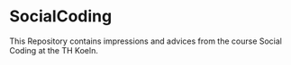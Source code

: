 # SocialCoding
This Repository contains impressions and advices from the course Social Coding at the TH Koeln.
